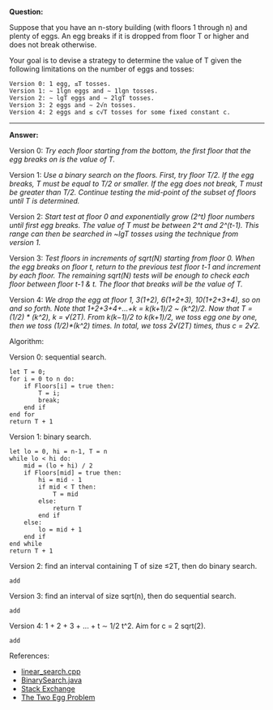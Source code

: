 **Question:** 

Suppose that you have an n-story building (with floors 1 through n) and plenty of eggs. An egg breaks if it is dropped from floor T or higher and does not break otherwise. 

Your goal is to devise a strategy to determine the value of T given the following limitations on the number of eggs and tosses:
    
    Version 0: 1 egg, ≤T tosses.    
    Version 1: ∼ 1lgn eggs and ∼ 1lgn tosses.    
    Version 2: ∼ lgT eggs and ∼ 2lgT tosses.    
    Version 3: 2 eggs and ∼ 2√n tosses.    
    Version 4: 2 eggs and ≤ c√T tosses for some fixed constant c.
          
---          
          
**Answer:** 

Version 0: _Try each floor starting from the bottom, the first floor that the egg breaks on is the value of T._

Version 1: _Use a binary search on the floors. First, try floor T/2. If the egg breaks, T must be equal to T/2 or smaller. If the egg does not break, T must be greater than T/2. Continue testing the mid-point of the subset of floors until T is determined._

Version 2: _Start test at floor 0 and exponentially grow (2^t) floor numbers until first egg breaks. The value of T must be between 2^t and 2^(t-1). This range can then be searched in ~lgT tosses using the technique from version 1._

Version 3: _Test floors in increments of sqrt(N) starting from floor 0. When the egg breaks on floor t, return to the previous test floor t-1 and increment by each floor. The remaining sqrt(N) tests will be enough to check each floor between floor t-1 & t. The floor that breaks will be the value of T._

Version 4: _We drop the egg at floor 1, 3(1+2), 6(1+2+3), 10(1+2+3+4), so on and so forth. Note that 1+2+3+4+…+k = k(k+1)/2 ~ (k^2)/2. Now that T = (1/2) * (k^2), k = √(2T). From k(k−1)/2 to k(k+1)/2, we toss egg one by one, then we toss (1/2)*(k^2) times. In total, we toss 2√(2T) times, thus c = 2√2._

Algorithm: 

Version 0: sequential search.

    let T = 0;
    for i = 0 to n do:
        if Floors[i] = true then:
            T = i;
            break;
        end if
    end for
    return T + 1   
    
Version 1: binary search.

    let lo = 0, hi = n-1, T = n
    while lo < hi do:
        mid = (lo + hi) / 2
        if Floors[mid] = true then:
            hi = mid - 1
            if mid < T then:
                T = mid
            else:
                return T
            end if
        else:
            lo = mid + 1
        end if        
    end while        
    return T + 1
    
Version 2: find an interval containing T of size ≤2T, then do binary search.

    add
    
Version 3: find an interval of size sqrt(n), then do sequential search. 

    add
    
Version 4: 1 + 2 + 3 + ... + t ∼ 1/2 t^2. Aim for c = 2 sqrt(2). 

    add

References: 

* [linear_search.cpp](https://github.com/10adnan75/DSA/blob/main/Algorithms/Searching/linear_search.cpp)           
* [BinarySearch.java](https://github.com/10adnan75/DSA/blob/main/Algorithms/Searching/Binary%20search/BinarySearch.java)
* [Stack Exchange](https://math.stackexchange.com/questions/835582/egg-drop-problem)
* [The Two Egg Problem](https://datagenetics.com/blog/july22012/index.html)
